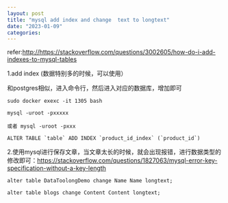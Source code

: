 ```yaml
---
layout: post
title: "mysql add index and change  text to longtext"
date: "2023-01-09"
categories: 
---
```

<p>refer:<a href="http://https://stackoverflow.com/questions/3002605/how-do-i-add-indexes-to-mysql-tables">http://https://stackoverflow.com/questions/3002605/how-do-i-add-indexes-to-mysql-tables</a></p>

<p>1.add index (数据特别多的时候，可以使用）</p>

<p>和postgres相似，进入命令行，然后进入对应的数据库，增加即可</p>

<p><code>sudo docker exexc -it 1305 bash</code></p>

<p><code>mysql -uroot -pxxxxx</code></p>

<p><code>或者 mysql -uroot -pxxx</code></p>

<pre>
<code>ALTER TABLE `table` ADD INDEX `product_id_index` (`product_id`)</code></pre>

<p>2.使用mysql进行保存文章，当文章太长的时候，就会出现报错，进行数据类型的修改即可：<a href="https://stackoverflow.com/questions/1827063/mysql-error-key-specification-without-a-key-length">https://stackoverflow.com/questions/1827063/mysql-error-key-specification-without-a-key-length</a></p>

<p><code>alter table DataToolongDemo change Name Name longtext;</code></p>

<p><code>alter table blogs change Content Content longtext;</code></p>

<p>&nbsp;</p>

<p>&nbsp;</p>

